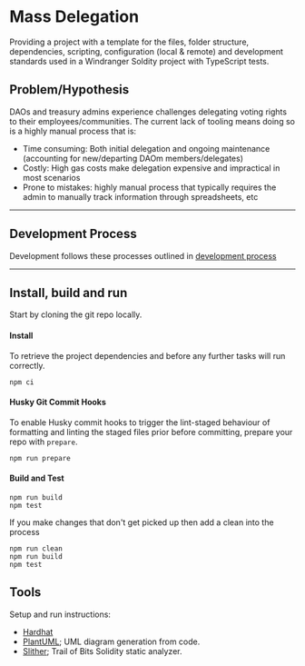 # Mass Delegation

Providing a project with a template for the files, folder structure, dependencies, scripting, configuration (local & remote) and development standards used in a Windranger Soldity project with TypeScript tests.

## Problem/Hypothesis

DAOs and treasury admins experience challenges delegating voting rights to their employees/communities. The current lack of tooling means doing so is a highly manual process that is:

- Time consuming: Both initial delegation and ongoing maintenance (accounting for new/departing DAOm members/delegates)
- Costly: High gas costs make delegation expensive and impractical in most scenarios
- Prone to mistakes: highly manual process that typically requires the admin to manually track information through spreadsheets, etc

---

## Development Process

Development follows these processes outlined in [development process](docs/development_process.md)

---

## Install, build and run

Start by cloning the git repo locally.

#### Install

To retrieve the project dependencies and before any further tasks will run correctly.

```shell
npm ci
```

#### Husky Git Commit Hooks

To enable Husky commit hooks to trigger the lint-staged behaviour of formatting and linting the staged files prior
before committing, prepare your repo with `prepare`.

```shell
npm run prepare
```

#### Build and Test

```shell
npm run build
npm test
```

If you make changes that don't get picked up then add a clean into the process

```shell
npm run clean
npm run build
npm test
```

## Tools

Setup and run instructions:

- [Hardhat](./docs/tools/hardhat.md)
- [PlantUML](./docs/tools/plantuml.md); UML diagram generation from code.
- [Slither](./docs/tools/slither.md); Trail of Bits Solidity static analyzer.
